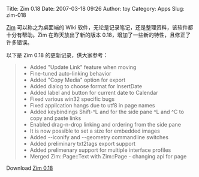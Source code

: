 Title: Zim 0.18
Date: 2007-03-18 09:26
Author: toy
Category: Apps
Slug: zim-018

[Zim](http://www.pardus.nl/projects/zim/) 可以称之为桌面端的 Wiki
软件，无论是记录笔记，还是整理资料，该软件都十分有帮助。Zim
在昨天放出了新的版本 0.18，增加了一些新的特性，且修正了许多错误。

以下是 Zim 0.18 的更新记录，供大家参考：

> * Added "Update Link" feature when moving  
>  * Fine-tuned auto-linking behavior  
>  * Added "Copy Media" option for export  
>  * Added dialog to choose format for InsertDate  
>  * Added label and button for current date to Calendar  
>  * Fixed various win32 specific bugs  
>  * Fixed application hangs due to utf8 in page names  
>  * Added keybindings Shift-^L and for the side pane ^L and ^C to
> copy and paste links  
>  * Enabled drag-n-drop linking and ordering from the side pane  
>  * It is now possible to set a size for embedded images  
>  * Added --iconify and --geometry commandline switches  
>  * Added preliminary txt2tags export support  
>  * Added prelimenary support for multiple interface profiles  
>  * Merged Zim::Page::Text with Zim::Page - changing api for page

Download [Zim 0.18](http://www.pardus.nl/projects/zim/)
